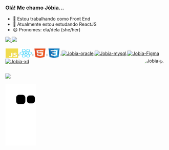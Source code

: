 ### Olá! Me chamo Jóbia...

- 🔭 Estou trabalhando como Front End
- 🌱 Atualmente estou estudando ReactJS
- 😄 Pronomes: ela/dela (she/her)

<div style="display:flex; gap:10px">
  <a href="https://github.com/jdamonew">
  <img height="180em" src="https://github-readme-stats.vercel.app/api?username=jdamonew&show_icons=true&theme=dracula&include_all_commits=true&count_private=true"/>
  <img height="180em" src="https://github-readme-stats.vercel.app/api/top-langs/?username=jdamonew&layout=compact&langs_count=7&theme=dracula"/>
</div>
  
<div style="display: inline_block"><br>
  <img align="center" alt="Jobia-Js" height="30" width="40" src="https://raw.githubusercontent.com/devicons/devicon/master/icons/javascript/javascript-plain.svg">
  <img align="center" alt="Jobia-React" height="30" width="40" src="https://raw.githubusercontent.com/devicons/devicon/master/icons/react/react-original.svg">
  <img align="center" alt="Jobia-HTML" height="30" width="40" src="https://raw.githubusercontent.com/devicons/devicon/master/icons/html5/html5-original.svg">
  <img align="center" alt="Jobia-CSS" height="30" width="40" src="https://raw.githubusercontent.com/devicons/devicon/master/icons/css3/css3-original.svg">
  <img align="center" alt="Jobia-oracle" height="30" width="40" src="https://cdn.jsdelivr.net/gh/devicons/devicon/icons/oracle/oracle-original.svg" />
  <img align="center" alt="Jobia-mysql" height="30" width="40" src="https://cdn.jsdelivr.net/gh/devicons/devicon/icons/mysql/mysql-original.svg" />
  <img align="center" alt="Jobia-Figma" height="30" width="40" src="https://cdn.jsdelivr.net/gh/devicons/devicon/icons/figma/figma-original.svg" />
  <img align="center" alt="Jobia-xd" height="30" width="40" src="https://cdn.jsdelivr.net/gh/devicons/devicon/icons/xd/xd-plain.svg" />
  <img align="right" alt="Jobia-pic" height="150" style="border-radius:50px;" src="https://avatars.githubusercontent.com/u/41210780?v=4">
</div>
  
##

<div> 
  <a href="https://www.linkedin.com/in/jóbia-damone" target="_blank"><img src="https://img.shields.io/badge/-LinkedIn-%230077B5?style=for-the-badge&logo=linkedin&logoColor=white" target="_blank"></a> 
 
  ![Snake animation](https://github.com/jdamonew/jdamonew/blob/output/github-contribution-grid-snake.svg)
</div>
